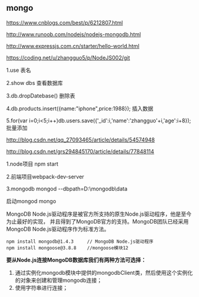 ## mongo  

https://www.cnblogs.com/best/p/6212807.html

http://www.runoob.com/nodejs/nodejs-mongodb.html

http://www.expressjs.com.cn/starter/hello-world.html

https://coding.net/u/zhangguo5/p/NodeJS002/git

1.use 表名 

2.show dbs  查看数据库

3.db.dropDatebase()   删除表

4.db.products.insert({name:"iphone",price:1988});   插入数据

5.for(var i=0;i<5;i++)db.users.save({'_id':i,'name':'zhangguo'+i,'age':i+8});   批量添加



http://blog.csdn.net/qq_27093465/article/details/54574948

http://blog.csdn.net/grs294845170/article/details/77848114

1.node项目 npm start

2.前端项目webpack-dev-server

3.mongodb    mongod --dbpath=D:\mongodb\data 

   启动mongod mongo





MongoDB Node.js驱动程序是被官方所支持的原生Node.js驱动程序，他是至今为止最好的实现， 并且得到了MongoDB官方的支持。MongoDB团队已经采用MongoDB Node.js驱动程序作为标准方法。

```
npm install mongodb@1.4.3     // MongoDB Node.js驱动程序
npm install mongoose@3.8.8    //mongoose模块12
```

**要从Node.js连接MongoDB数据库我们有两种方法可选择：**

1. 通过实例化mongodb模块中提供的mongodbClient类，然后使用这个实例化的对象来创建和管理mongodb连接；
2. 使用字符串进行连接；